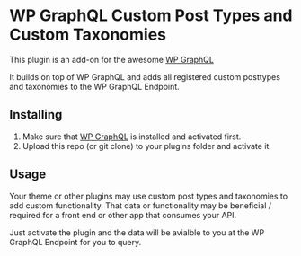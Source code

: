 # WP GraphQL Custom Post Types and Custom Taxonomies

This plugin is an add-on for the awesome [WP GraphQL][wp-graphql]

It builds on top of WP GraphQL and adds all registered custom posttypes and taxonomies to the WP GraphQL Endpoint.

## Installing

1. Make sure that [WP GraphQL][wp-graphql] is installed and activated first.
2. Upload this repo (or git clone) to your plugins folder and activate it.

## Usage

Your theme or other plugins may use custom post types and taxonomies to add custom functionality. That data or functionality may be beneficial / required for a front end or other app that consumes your API.

Just activate the plugin and the data will be avialble to you at the WP GraphQL Endpoint for you to query.

[wp-graphql]: https://github.com/wp-graphql/wp-graphql
